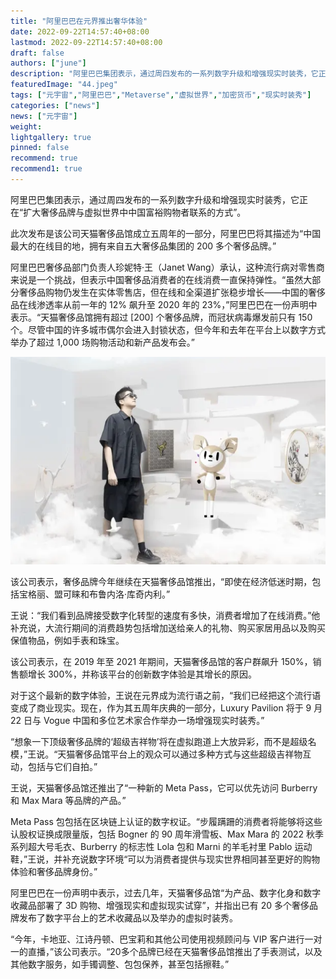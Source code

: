 ```yaml
---
title: "阿里巴巴在元界推出奢华体验"
date: 2022-09-22T14:57:40+08:00
lastmod: 2022-09-22T14:57:40+08:00
draft: false
authors: ["june"]
description: "阿里巴巴集团表示，通过周四发布的一系列数字升级和增强现实时装秀，它正在扩大奢侈品牌与虚拟世界中中国富裕购物者联系的方式。"
featuredImage: "44.jpeg"
tags: ["元宇宙","阿里巴巴","Metaverse","虚拟世界","加密货币","现实时装秀"]
categories: ["news"]
news: ["元宇宙"]
weight: 
lightgallery: true
pinned: false
recommend: true
recommend1: true
---
```




阿里巴巴集团表示，通过周四发布的一系列数字升级和增强现实时装秀，它正在“扩大奢侈品牌与虚拟世界中中国富裕购物者联系的方式”。

此次发布是该公司天猫奢侈品馆成立五周年的一部分，阿里巴巴将其描述为“中国最大的在线目的地，拥有来自五大奢侈品集团的 200 多个奢侈品牌。”

阿里巴巴奢侈品部门负责人珍妮特·王（Janet Wang）承认，这种流行病对零售商来说是一个挑战，但表示中国奢侈品消费者的在线消费一直保持弹性。“虽然大部分奢侈品购物仍发生在实体零售店，但在线和全渠道扩张稳步增长——中国的奢侈品在线渗透率从前一年的 12% 飙升至 2020 年的 23%，”阿里巴巴在一份声明中表示。“天猫奢侈品馆拥有超过 [200] 个奢侈品牌，而冠状病毒爆发前只有 150 个。尽管中国的许多城市偶尔会进入封锁状态，但今年和去年在平台上以数字方式举办了超过 1,000 场购物活动和新产品发布会。”

![阿里巴巴在元界推出奢华体验](43.png)

该公司表示，奢侈品牌今年继续在天猫奢侈品馆推出，“即使在经济低迷时期，包括宝格丽、盟可睐和布鲁内洛·库奇内利。”

王说：“我们看到品牌接受数字化转型的速度有多快，消费者增加了在线消费。”他补充说，大流行期间的消费趋势包括增加送给亲人的礼物、购买家居用品以及购买保值物品，例如手表和珠宝。

该公司表示，在 2019 年至 2021 年期间，天猫奢侈品馆的客户群飙升 150%，销售额增长 300%，并称该平台的创新数字体验是其增长的原因。

对于这个最新的数字体验，王说在元界成为流行语之前，“我们已经把这个流行语变成了商业现实。现在，作为其五周年庆典的一部分，Luxury Pavilion 将于 9 月 22 日与 Vogue 中国和多位艺术家合作举办一场增强现实时装秀。”

“想象一下顶级奢侈品牌的‘超级吉祥物’将在虚拟跑道上大放异彩，而不是超级名模，”王说。“天猫奢侈品馆平台上的观众可以通过多种方式与这些超级吉祥物互动，包括与它们自拍。”

王说，天猫奢侈品馆还推出了“一种新的 Meta Pass，它可以优先访问 Burberry 和 Max Mara 等品牌的产品。”

Meta Pass 包包括在区块链上认证的数字权证。“步履蹒跚的消费者将能够将这些认股权证换成限量版，包括 Bogner 的 90 周年滑雪板、Max Mara 的 2022 秋季系列超大号毛衣、Burberry 的标志性 Lola 包和 Marni 的羊毛衬里 Pablo 运动鞋，”王说，并补充说数字环境“可以为消费者提供与现实世界相同甚至更好的购物体验和奢侈品牌身份。”

阿里巴巴在一份声明中表示，过去几年，天猫奢侈品馆“为产品、数字化身和数字收藏品部署了 3D 购物、增强现实和虚拟现实试穿”，并指出已有 20 多个奢侈品牌发布了数字平台上的艺术收藏品以及举办的虚拟时装秀。

“今年，卡地亚、江诗丹顿、巴宝莉和其他公司使用视频顾问与 VIP 客户进行一对一的直播，”该公司表示。“20多个品牌已经在天猫奢侈品馆推出了手表测试，以及其他数字服务，如手镯调整、包包保养，甚至包括擦鞋。”
